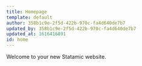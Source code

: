 ```yaml
---
title: Homepage
template: default
author: 358b1c9e-2f5d-422b-970c-fa4d640de7b7
updated_by: 358b1c9e-2f5d-422b-970c-fa4d640de7b7
updated_at: 1616416891
id: home
---
```

Welcome to your new Statamic website.